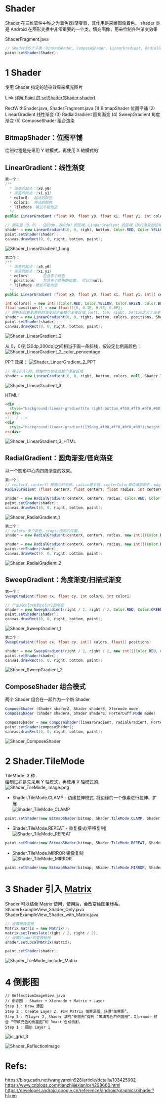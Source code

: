 # Shader

Shader 在三维软件中称之为着色器/渐变器，其作用是来给图像着色。
shader 类是 Android 在图形变换中非常重要的一个类。填充图像，用来绘制各种渐变效果

ShaderFragment.java

```java
// Shader的5个子类：BitmapShader, ComposeShader, LinearGradient, RadialGradient, SweepGradient
paint.setShader(Shader);
```

# 1 Shader

使用 Shader 指定的渲染效果来填充图片

Link [详解 Paint 的 setShader(Shader shader)](https://www.cnblogs.com/tianzhijiexian/p/4298660.html)

RectWithShader.java, ShaderFragment.java
(1) BitmapShader 位图平铺
(2) LinearGradient 线性渐变
(3) RadialGradient 圆角渐变
(4) SweepGradient 角度渐变
(5) ComposeShader 组合渲染

## BitmapShader：位图平铺

绘制过程是先采用 Y 轴模式，再使用 X 轴模式的

## LinearGradient：线性渐变

```java
第一个：
/**
  * 渐变的起点：(x0,y0)
  * 渐变的终点：(x1,y1)
  * color0:  起点的颜色
  * color1:  终点的颜色
  * TileMode：模式不能为空
  */
public LinearGradient (float x0, float y0, float x1, float y1, int color0, int color1, Shader.
```

```java
// 画布是（0，0）-（200dp，200dp）的区域，LinearGradient 的区域（执行渐变的区域）也是（0，0）-（200dp，200dp），开始的颜色是红色，结束的颜色是黄色，模式是重复模式.
shader = new LinearGradient(0, 0, right, bottom, Color.RED, Color.YELLOW, Shader.TileMode.REPEAT);
paint.setShader(shader);
canvas.drawRect(0, 0, right, bottom, paint);
```

![Shader_LinearGradient_1.png](https://yingvickycao.github.io/img/android/widget/Shader_LinearGradient_1.jpg)

```java
第二个：
/**
  * 渐变的起点：(x0,y0)
  * 渐变的终点：(x1,y1)
  * colors:      包含多个颜色
  * positions:   包含多个颜色的位置。 可以为null。
  * TileMode：模式不能为空
  */
public LinearGradient (float x0, float y0, float x1, float y1, int[] colors, float[] positions, Shader.TileMode tile)
```

```java
int colors[] = new int[]{Color.RED, Color.YELLOW, Color.GREEN, Color.BLUE};
float positions[] = new float[]{0, 0.1F, 0.5F, 0.8F};
// 颜色从红色到黄色的渐变起点是整个渐变区域（left, top, right, bottom定义了渐变区域）的起点，终点是渐变区域长度*10%的地方。例如，绿色到黄色是从渐变区域50%到80%。
shader = new LinearGradient(0, 0, right, bottom, colors, positions, Shader.TileMode.REPEAT);
paint.setShader(shader);
canvas.drawRect(0, 0, right, bottom, paint);
```

![Shader_LinearGradient_2](https://yingvickycao.github.io/img/android/widget/Shader_LinearGradient_2.jpg)

从 0，0)到(20dp,200dp)之间相当于画一条斜线，按设定比例画颜色：  
![Shader_LinearGradient_2_color_pencentage](https://yingvickycao.github.io/img/android/widget/Shader_LinearGradient_2_color_pencentage.png)

PPT 效果：
![Shader_LinearGradient_2_PPT](https://yingvickycao.github.io/img/android/widget/Shader_LinearGradient_2_PPT.jpg)

```java
// 等于null时，颜色均匀地填充整个渐变区域
shader = new LinearGradient(0, 0, right, bottom, colors, null, Shader.TileMode.MIRROR);
```

![Shader_LinearGradient_3](https://yingvickycao.github.io/img/android/widget/Shader_LinearGradient_3.jpg)

HTML:

```html
<div
  style="background:linear-gradient(to right bottom,#f00,#ff0,#0f0,#00f);height:200px;width:200px"
></div>
<!-- / -->
<div
  style="background:linear-gradient(135deg,#f00,#ff0,#0f0,#00f);height:200px;width:200px"
></div>
```

![Shader_LinearGradient_3_HTML](https://yingvickycao.github.io/img/android/widget/Shader_LinearGradient_3_HTML.jpg)

## RadialGradient：圆角渐变/径向渐变

以一个圆形中心向四周渐变的效果。

```java
第一个：
// centerX，centerY）是圆心的坐标，radius是半径，centerColor是边缘的颜色，edgeColor是外围的颜色
RadialGradient (float centerX, float centerY, float radius, int centerColor, int edgeColor, Shader.TileMode tileMode)
```

```java
shader = new RadialGradient(centerX, centerY, radius, Color.RED, Color.GREEN, Shader.TileMode.CLAMP);
paint.setShader(shader);
canvas.drawRect(0, 0, right, bottom, paint);
```

![Shader_RadialGradient_1](https://yingvickycao.github.io/img/android/widget/Shader_RadialGradient_1.jpg)

```java
第二个：
// colors:多个颜色。stops:色彩的位置。
shader = new RadialGradient(centerX, centerY, radius, new int[]{Color.RED, Color.GREEN, Color.YELLOW}, new float[]{0.1f, 0.5f, 0.8f}, Shader.TileMode.CLAMP);
```

```java
shader = new RadialGradient(centerX, centerY, radius, new int[]{Color.RED, Color.GREEN, Color.YELLOW}, new float[]{0.1f, 0.5f, 0.8f}, Shader.TileMode.CLAMP);
paint.setShader(shader);
canvas.drawRect(0, 0, right, bottom, paint);
```

![Shader_RadialGradient_2](https://yingvickycao.github.io/img/android/widget/Shader_RadialGradient_2.jpg)

## SweepGradient：角度渐变/扫描式渐变

```java
第一个：
SweepGradient(float cx, float cy, int color0, int color1)
```

```java
// 产生从color0到color1的渐变
shader = new SweepGradient(right / 2, right / 2, Color.RED, Color.GREEN);
paint.setShader(shader);
canvas.drawRect(0, 0, right, bottom, paint);
```

![Shader_SweepGradient_1](https://yingvickycao.github.io/img/android/widget/Shader_SweepGradient_1.jpg)

```java
第二个：
SweepGradient(float cx, float cy, int[] colors, float[] positions)
```

```java
shader = new SweepGradient(right / 2, right / 2, new int[]{Color.RED, Color.GREEN, Color.YELLOW}, null);
paint.setShader(shader);
canvas.drawRect(0, 0, right, bottom, paint);
```

![Shader_SweepGradient_2](https://yingvickycao.github.io/img/android/widget/Shader_SweepGradient_2.jpg)

## ComposeShader 组合模式

两个 Shader 组合在一起作为一个新 Shader

```java
ComposeShader (Shader shaderA, Shader shaderB, Xfermode mode)
ComposeShader (Shader shaderA, Shader shaderB, PorterDuff.Mode mode)
```

```java
composeShader = new ComposeShader(linearGradient, radialGradient, PorterDuff.Mode.DARKEN);
paint.setShader(composeShader);
canvas.drawRect(0, 0, right, bottom, paint);
```

![Shader_ComposeShader](https://yingvickycao.github.io/img/android/widget/Shader_ComposeShader.png)

# 2 Shader.TileMode

TileMode: 3 种 .  
绘制过程是先采用 Y 轴模式，再使用 X 轴模式的.  
![Shader_TileMode_image.png](https://yingvickycao.github.io/img/android/widget/Shader_TileMode_image.png)

- Shader.TileMode.CLAMP - 边缘拉伸模式. 将边缘的一个像素进行拉伸、扩展  
  ![Shader_TileMode_CLAMP](https://yingvickycao.github.io/img/android/widget/Shader_TileMode_CLAMP.jpg)

```java
paint.setShader(new BitmapShader(bitmap, Shader.TileMode.CLAMP, Shader.TileMode.CLAMP));
```

- Shader.TileMode.REPEAT - 重复模式(平移复制)  
  ![Shader_TileMode_REPEAT](https://yingvickycao.github.io/img/android/widget/Shader_TileMode_REPEAT.jpg)

```java
paint.setShader(new BitmapShader(bitmap, Shader.TileMode.REPEAT, Shader.TileMode.REPEAT));
```

- Shader.TileMode.MIRROR 镜像复制  
  ![Shader_TileMode_MIRROR](https://yingvickycao.github.io/img/android/widget/Shader_TileMode_MIRROR.jpg)

```java
paint.setShader(new BitmapShader(bitmap, Shader.TileMode.MIRROR, Shader.TileMode.MIRROR));
```

# 3 Shader 引入 [Matrix](Matrix.md)

Shader 可以结合 Matrix 使用，使用后，会改变绘图坐标系。  
ShaderExampleView_Shader_Only.java  
ShaderExampleView_Shader_with_Matrix.java

```java
// 设置矩阵变换
Matrix matrix = new Matrix();
matrix.setTranslate(right / 2, right / 2);
// 设置Shader的变换矩阵
shader.setLocalMatrix(matrix);

paint.setShader(shader);
```

![Shader_TileMode_include_Matrix](https://yingvickycao.github.io/img/android/widget/Shader_TileMode_include_Matrix.jpg)

# 4 倒影图

```
// ReflectionImageView.java
// 倒影图 - Shader + Xfermode + Matrix + Layer
Step 1 : Draw 源图
Step 2 : Create Layer 2, 利用 Matrix 倒置源图，获得“倒置图”。
Step 3 : 在Layer 2, Shader 填充“倒置图”得到 “带填充色的倒置图”，Xfermode 结合 “带填充色的倒置图”和 React 合成倒影。
Step 1 : 回到 Layer 1
```

![ic_grid_3](https://yingvickycao.github.io/img/android/widget/ic_grid_3.png)

![Shader_ReflectionImage](https://yingvickycao.github.io/img/android/widget/Shader_ReflectionImage.jpg)

# Refs:

https://blog.csdn.net/wangyanxin928/article/details/103425002  
https://www.cnblogs.com/tianzhijiexian/p/4298660.html  
https://developer.android.google.cn/reference/android/graphics/Shader?hl=en
